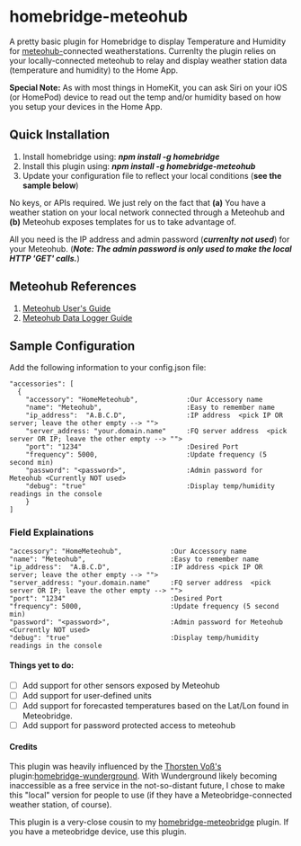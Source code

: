 # homebridge-meteohub
A pretty basic plugin for Homebridge to display Temperature and Humidity for [meteohub-](https://wiki.meteohub.de/Main_Page)connected weatherstations.  Currenlty the plugin relies on your locally-connected meteohub to relay and display weather station data (temperature and humidity) to the Home App.

**Special Note:** As with most things in HomeKit, you can ask Siri on your iOS (or HomePod) device to read out the temp and/or humidity based on how you setup your devices in the Home App.

## Quick Installation

1. Install homebridge using: **_npm install -g homebridge_**
2. Install this plugin using: **_npm install -g homebridge-meteohub_**
3. Update your configuration file to reflect your local conditions (**see the sample below**)

No keys, or APIs required.  We just rely on the fact that **(a)** You have a weather station on your local network connected through a Meteohub and **(b)** Meteohub exposes templates for us to take advantage of.

All you need is the IP address and admin password (**_currenlty not used_**) for your Meteohub. (**_Note: The admin password is only used to make the local HTTP 'GET' calls._**)

## Meteohub References
1. [Meteohub User's Guide](http://www.meteohub.de/files/meteohub-v4.7en.pdf)
2. [Meteohub Data Logger Guide](http://www.meteohub.de/files/HTTP-Data-Logging-Protocol-v1.5.pdf)

## Sample Configuration
Add the following information to your config.json file:
```
"accessories": [
  {
    "accessory": "HomeMeteohub",            :Our Accessory name
    "name": "Meteohub",                     :Easy to remember name
    "ip_address":  "A.B.C.D",               :IP address  <pick IP OR server; leave the other empty --> "">
    "server_address: "your.domain.name"     :FQ server address  <pick server OR IP; leave the other empty --> "">
    "port": "1234"                          :Desired Port
    "frequency": 5000,                      :Update frequency (5 second min)
    "password": "<password>",               :Admin password for Meteohub <Currently NOT used>
    "debug": "true"                         :Display temp/humidity readings in the console
    }
]

```
### Field Explainations
    "accessory": "HomeMeteohub",            :Our Accessory name
    "name": "Meteohub",                     :Easy to remember name
    "ip_address":  "A.B.C.D",               :IP address <pick IP OR server; leave the other empty --> "">
    "server_address: "your.domain.name"     :FQ server address  <pick server OR IP; leave the other empty --> "">
    "port": "1234"                          :Desired Port
    "frequency": 5000,                      :Update frequency (5 second min)
    "password": "<password>",               :Admin password for Meteohub <Currently NOT used>
    "debug": "true"                         :Display temp/humidity readings in the console

#### Things yet to do:
- [ ] Add support for other sensors exposed by Meteohub
- [ ] Add support for user-defined units
- [ ] Add support for forecasted temperatures based on the Lat/Lon found in Meteobridge.
- [ ] Add support for password protected access to meteohub

#### Credits
This plugin was heavily influenced by the [Thorsten Voß's](https://github.com/xfjx) plugin:[homebridge-wunderground](https://github.com/xfjx/homebridge-wunderground).  With Wunderground likely becoming inaccessible as a free service in the not-so-distant future, I chose to make this "local" version for people to use (if they have a Meteobridge-connected weather station, of course).

This plugin is a very-close cousin to my [homebridge-meteobridge](https://github.com/MikeManzo/homebridge-meteobridge) plugin.  If you have a meteobridge device, use this plugin.
